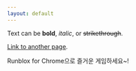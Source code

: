 ```yaml
---
layout: default
---
```


Text can be **bold**, _italic_, or ~~strikethrough~~.

[Link to another page](./another-page.html).

Runblox for Chrome으로 즐거운 게임하세요~!
